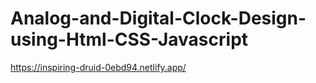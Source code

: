 # Analog-and-Digital-Clock-Design-using-Html-CSS-Javascript

https://inspiring-druid-0ebd94.netlify.app/
